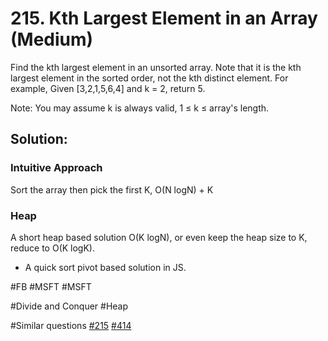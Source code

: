 # 215. Kth Largest Element in an Array (Medium)

Find the kth largest element in an unsorted array. Note that it is the kth largest element in the sorted order, not the kth distinct element.
For example,
Given [3,2,1,5,6,4] and k = 2, return 5.

Note: 
You may assume k is always valid, 1 ≤ k ≤ array's length.

## Solution:
### Intuitive Approach
Sort the array then pick the first K, O(N logN) + K

### Heap
A short heap based solution O(K logN), or even keep the heap size to K, reduce to O(K logK).

- A quick sort pivot based solution in JS.

#FB #MSFT #MSFT

#Divide and Conquer #Heap

#Similar questions [#215](../p215m/README.md) [#414](../p414e/README.md)
